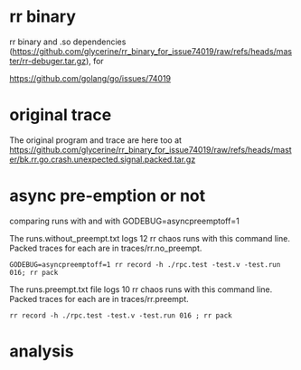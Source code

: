 # rr binary

rr binary and .so dependencies (https://github.com/glycerine/rr_binary_for_issue74019/raw/refs/heads/master/rr-debuger.tar.gz), for 

https://github.com/golang/go/issues/74019

# original trace

The original program and trace are here
too at https://github.com/glycerine/rr_binary_for_issue74019/raw/refs/heads/master/bk.rr.go.crash.unexpected.signal.packed.tar.gz


# async pre-emption or not

comparing runs with and with GODEBUG=asyncpreemptoff=1


The runs.without_preempt.txt logs 12 rr chaos runs with
this command line. Packed traces for each are in traces/rr.no_preempt.
~~~
GODEBUG=asyncpreemptoff=1 rr record -h ./rpc.test -test.v -test.run 016; rr pack
~~~

The runs.preempt.txt file logs 10 rr chaos runs with
this command line. Packed traces for each are in traces/rr.preempt.
~~~
rr record -h ./rpc.test -test.v -test.run 016 ; rr pack
~~~

# analysis

